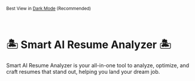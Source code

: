 
<p><small>Best View in <a href="https://github.com/settings/appearance">Dark Mode</a> (Recommended)</small></p><br/>



#  **🏝️ Smart AI Resume Analyzer 🏝️**  
<!--<img src="https://github.com/user-attachments/assets/8a37c282-efa0-45af-8f37-8e564a62ecd2" width="35">-->
 Smart AI Resume Analyzer is your all-in-one tool to analyze, optimize, and craft resumes that stand out, helping you land your dream job.  
</div>

